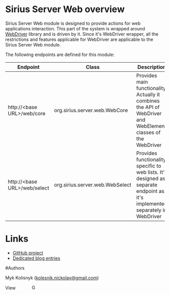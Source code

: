 # Sirius Server Web overview 

Sirius Server Web module is designed to provide actions for web applications interaction. This part of the system is wrapped around [WebDriver](http://docs.seleniumhq.org/projects/webdriver/) library and is driven by it. Since it's WebDriver wrapper, all the restrictions and features applicable for WebDriver are applicable to the Sirius Server Web module.

The following endpoints are defined for this module:

| Endpoint                       | Class                             | Description |
| ------------------------------ | --------------------------------- | ----------- |
| http://\<base URL\>/web/core     | org.sirius.server.web.WebCore     | Provides main functionality. Actually it combines the API of WebDriver and WebElement classes of the WebDriver |
| http://\<base URL\>/web/select   | org.sirius.server.web.WebSelect   | Provides functionality specific to web lists. It's designed as separate endpoint as it's implemented separately in WebDriver |

# Links  

* [GitHub project](https://github.com/mkolisnyk/Sirius)
* [Dedicated blog entries](http://mkolisnyk.blogspot.com/search/label/Sirius)

#Authors

Myk Kolisnyk (kolesnik.nickolay@gmail.com) 

<a href="http://ua.linkedin.com/pub/mykola-kolisnyk/14/533/903"><img src="http://www.linkedin.com/img/webpromo/btn_profile_bluetxt_80x15.png" width="80" height="15" border="0" alt="View Mykola Kolisnyk's profile on LinkedIn"></a>
<a href="http://plus.google.com/108480514086204589709?prsrc=3" rel="publisher" style="text-decoration:none;">
<img src="http://ssl.gstatic.com/images/icons/gplus-16.png" alt="Google+" style="border:0;width:16px;height:16px;"/></a>
